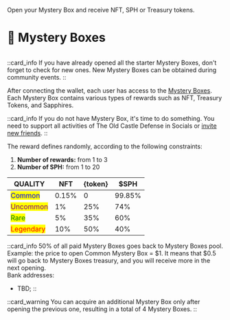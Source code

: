 <p>Open your Mystery Box and receive NFT, SPH or Treasury tokens.</p>

# 🎁 Mystery Boxes

<figure><img src="/assets/docs/.gitbook/assets/mystery_boxes_Beam_$MC.png" alt=""><figcaption></figcaption></figure>

::card_info
If you have already opened all the starter Mystery Boxes, don't forget to check for new ones. 
New Mystery Boxes can be obtained during community events.
::

After connecting the wallet, each user has access to 
the [Mystery Boxes](https://theoldcastle.xyz/{blockchain}/{token}/mysterybox). Each Mystery Box contains various 
types of rewards such as NFT, Treasury Tokens, and Sapphires.

::card_info
If you do not have Mystery Box, it's time to do something. You need to support all activities of The 
Old Castle Defense in Socials or [invite new friends](decentralized-referral-system-drs.md).
::

The reward defines randomly, according to the following constraints:
1. **Number of rewards:** from 1 to 3
2. **Number of SPH:** from 1 to 20

<table>
  <thead>
    <tr>
      <th>QUALITY</th>
      <th>NFT</th>
      <th>{token}</th>
      <th>$SPH</th>
    </tr>
  </thead>
  <tbody>
    <tr>
      <td><mark style="color:blue;">Common</mark></td>
      <td>0.15%</td>
      <td>0</td>
      <td>99.85%</td>
    </tr>
    <tr>
      <td><mark style="color:purple;">Uncommon</mark></td>
      <td>1%</td>
      <td>25%</td>
      <td>74%</td>
    </tr>
    <tr>
      <td><mark style="color:green;">Rare</mark></td>
      <td>5%</td>
      <td>35%</td>
      <td>60%</td>
    </tr>
    <tr>
      <td><mark style="color:red;">Legendary</mark> </td>
      <td>10%</td>
      <td>50%</td>
      <td>40%</td>
    </tr>
  </tbody>
</table>

::card_info
50% of all paid Mystery Boxes goes back to Mystery Boxes pool. 
Example: the price to open Common Mystery Box = $1. It means that $0.5 will go back to Mystery Boxes 
treasury, and you will receive more in the next opening.\
Bank addresses:
* TBD;
::

::card_warning
You can acquire an additional Mystery Box only after opening the previous one, resulting in a total 
of 4 Mystery Boxes.
::